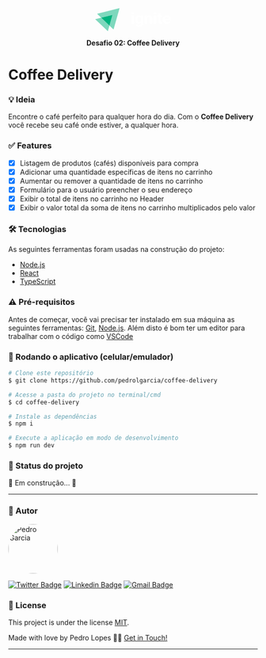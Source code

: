 <p align="center">
  <svg width="152" height="48" viewBox="0 0 152 47" fill="none"><path d="M72.9653 10.3453C72.9653 9.68269 73.1936 9.1348 73.6637 8.70158C74.1337 8.26836 74.7784 8.05176 75.5842 8.05176C76.3765 8.05176 77.0212 8.26836 77.4912 8.70158C77.9613 9.1348 78.203 9.68269 78.203 10.3453C78.203 11.0206 77.9613 11.5685 77.4778 12.0017C76.9943 12.4349 76.3631 12.6515 75.5707 12.6515C74.7784 12.6515 74.1472 12.4349 73.6637 12.0017C73.2071 11.5812 72.9653 11.0206 72.9653 10.3453ZM77.9344 31.2543H73.2474V14.6392H77.9344V31.2543Z" fill="white"></path><path d="M80.606 22.8302C80.606 20.2819 81.2506 18.2304 82.5264 16.676C83.8023 15.1215 85.5213 14.3442 87.697 14.3442C89.6174 14.3442 91.1082 14.9686 92.1826 16.2173L92.3706 14.65H96.6144V30.7045C96.6144 32.1571 96.2653 33.4185 95.5669 34.5016C94.8686 35.5719 93.8882 36.4001 92.6257 36.9607C91.3633 37.5214 89.886 37.8017 88.1939 37.8017C86.9046 37.8017 85.6556 37.5596 84.4469 37.0754C83.2248 36.5912 82.3116 35.9669 81.6804 35.1896L83.7486 32.4884C84.917 33.7243 86.3271 34.3487 87.9924 34.3487C89.228 34.3487 90.1949 34.0301 90.8933 33.4058C91.5782 32.7814 91.9274 31.8895 91.9274 30.73V29.8381C90.853 30.9976 89.4294 31.571 87.6701 31.571C85.5616 31.571 83.8694 30.7937 82.5667 29.2265C81.264 27.672 80.6194 25.5951 80.6194 23.0213V22.8302H80.606ZM85.2796 23.1487C85.2796 24.6523 85.6019 25.8372 86.2331 26.6909C86.8643 27.5446 87.7373 27.9778 88.8519 27.9778C90.2755 27.9778 91.2962 27.4682 91.914 26.4616V19.4664C91.2828 18.4471 90.2755 17.9501 88.8922 17.9501C87.7641 17.9501 86.8912 18.3834 86.2465 19.2625C85.6019 20.1162 85.2796 21.4286 85.2796 23.1487Z" fill="white"></path><path d="M104.001 14.6373L104.149 16.5613C105.398 15.0833 107.077 14.3315 109.185 14.3315C111.038 14.3315 112.422 14.854 113.322 15.886C114.221 16.9181 114.691 18.4599 114.718 20.524V31.2525H110.045V20.6259C110.045 19.683 109.83 19.0077 109.4 18.5745C108.97 18.154 108.245 17.9374 107.251 17.9374C105.935 17.9374 104.955 18.4726 104.297 19.5301V31.2397H99.623V14.6373H104.001Z" fill="white"></path><path d="M117.726 10.3428C117.726 9.68025 117.954 9.13236 118.424 8.69914C118.894 8.26592 119.539 8.04932 120.345 8.04932C121.137 8.04932 121.782 8.26592 122.252 8.69914C122.722 9.13236 122.964 9.68025 122.964 10.3428C122.964 11.0181 122.722 11.566 122.239 11.9992C121.755 12.4325 121.124 12.6491 120.331 12.6491C119.539 12.6491 118.908 12.4325 118.424 11.9992C117.968 11.5788 117.726 11.0181 117.726 10.3428ZM122.695 31.2519H118.008V14.6368H122.695V31.2519Z" fill="white"></path><path d="M131.655 10.5596V14.6369H134.649V17.886H131.655V26.1809C131.655 26.7925 131.775 27.2384 132.031 27.506C132.272 27.7736 132.756 27.901 133.454 27.901C133.978 27.901 134.435 27.8628 134.824 27.7991V31.1629C133.911 31.4304 132.957 31.5578 131.99 31.5578C128.713 31.5578 127.035 29.9906 126.981 26.8434V17.8988H124.429V14.6497H126.981V10.5723H131.655V10.5596Z" fill="white"></path><path d="M144.801 31.5583C142.236 31.5583 140.141 30.8066 138.53 29.3158C136.918 27.825 136.112 25.8373 136.112 23.34V22.9067C136.112 21.2376 136.448 19.7468 137.133 18.4344C137.818 17.122 138.771 16.1027 140.02 15.3892C141.269 14.6756 142.693 14.3188 144.278 14.3188C146.668 14.3188 148.562 15.0324 149.932 16.4722C151.302 17.8993 152 19.9379 152 22.5627V24.372H140.853C141.001 25.4551 141.457 26.3215 142.223 26.9841C142.988 27.6339 143.942 27.9652 145.11 27.9652C146.91 27.9652 148.32 27.3408 149.327 26.1049L151.624 28.5513C150.926 29.4942 149.972 30.2332 148.777 30.7556C147.595 31.2908 146.265 31.5583 144.801 31.5583ZM144.278 17.912C143.351 17.912 142.599 18.2051 142.021 18.8039C141.444 19.4028 141.081 20.2565 140.907 21.365H147.407V21.0082C147.38 20.0271 147.111 19.2626 146.561 18.7147C146.024 18.1796 145.258 17.912 144.278 17.912Z" fill="white"></path><path opacity="0.5" d="M48.7794 0.312549L36.8417 42.6024C36.781 42.7943 36.5382 42.8519 36.3965 42.7175L28.4043 35.1349L34.3934 13.942C34.4541 13.7501 34.272 13.5773 34.0697 13.6349L11.732 19.3171L3.78031 11.7728C3.63868 11.6385 3.69938 11.4081 3.90171 11.3505L48.4556 0.00540597C48.658 -0.032987 48.8401 0.139781 48.7794 0.312549Z" fill="#00B37E"></path><path opacity="0.5" d="M28.4039 35.1348L25.3285 46.0768C25.2678 46.2687 25.025 46.3263 24.8833 46.192L0.0771898 22.6763C-0.0644439 22.5419 -0.00374403 22.3115 0.19859 22.254L11.7316 19.3169L28.4039 35.1348Z" fill="#00B37E"></path><path d="M34.3921 13.9419L28.403 35.1348L11.7307 19.3169L34.0684 13.6348C34.2707 13.5772 34.4528 13.75 34.3921 13.9419Z" fill="#00B37E"></path></svg>
</p>

<p align="center"><b>Desafio 02: Coffee Delivery</b></p>

# Coffee Delivery

### 💡 Ideia

Encontre o café perfeito para qualquer hora do dia. Com o <b>Coffee Delivery</b> você recebe seu café onde estiver, a qualquer hora.       

### ✅ Features

- [x] Listagem de produtos (cafés) disponíveis para compra
- [x] Adicionar uma quantidade específicas de itens no carrinho
- [x] Aumentar ou remover a quantidade de itens no carrinho
- [x] Formulário para o usuário preencher o seu endereço
- [x] Exibir o total de itens no carrinho no Header
- [x] Exibir o valor total da soma de itens no carrinho multiplicados pelo valor

### 🛠 Tecnologias

As seguintes ferramentas foram usadas na construção do projeto:

- [Node.js](https://nodejs.org/en/)
- [React](https://pt-br.reactjs.org/)
- [TypeScript](https://www.typescriptlang.org/)

### ⚠ Pré-requisitos

Antes de começar, você vai precisar ter instalado em sua máquina as seguintes ferramentas:
[Git](https://git-scm.com), [Node.js](https://nodejs.org/en/).
Além disto é bom ter um editor para trabalhar com o código como [VSCode](https://code.visualstudio.com/)

### 🎲 Rodando o aplicativo (celular/emulador)

```bash
# Clone este repositório
$ git clone https://github.com/pedrolgarcia/coffee-delivery

# Acesse a pasta do projeto no terminal/cmd
$ cd coffee-delivery

# Instale as dependências
$ npm i

# Execute a aplicação em modo de desenvolvimento
$ npm run dev
```

### 🚦 Status do projeto

🚧 Em construção... 🚧

---

### 🧠 Autor

<a href="https://www.linkedin.com/in/pedro-lopes-324386161/">
 <img style="border-radius: 50%;" src="https://avatars.githubusercontent.com/u/29722492?v=4" width="100px;" alt="Pedro Garcia"/>
 <br />

[![Twitter Badge](https://img.shields.io/badge/-@pedrolgarc-1ca0f1?style=flat-square&labelColor=1ca0f1&logo=twitter&logoColor=white&link=https://twitter.com/pedrolgarc)](https://twitter.com/pedrolgarc) [![Linkedin Badge](https://img.shields.io/badge/-Pedro-blue?style=flat-square&logo=Linkedin&logoColor=white&link=https://www.linkedin.com/in/pedro-lopes-324386161/)](https://www.linkedin.com/in/pedro-lopes-324386161/)
[![Gmail Badge](https://img.shields.io/badge/-pedrolopesgrc@gmail.com-c14438?style=flat-square&logo=Gmail&logoColor=white&link=mailto:pedrolopesgrc@gmail.com)](mailto:pedrolopesgrc@gmail.com)

### 📝 License

This project is under the license [MIT](./LICENSE).

Made with love by Pedro Lopes 👋🏽 [Get in Touch!](https://www.linkedin.com/in/pedro-lopes-324386161/)

---
